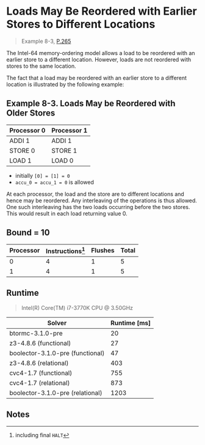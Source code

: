 # Loads May Be Reordered with Earlier Stores to Different Locations

> Example 8-3, [P.265](https://software.intel.com/sites/default/files/managed/7c/f1/253668-sdm-vol-3a.pdf#page=265)

The Intel-64 memory-ordering model allows a load to be reordered with an earlier store to a different location.
However, loads are not reordered with stores to the same location.

The fact that a load may be reordered with an earlier store to a different location is illustrated by the following example:

## Example 8-3. Loads May be Reordered with Older Stores

| Processor 0 | Processor 1 |
| ----------- | ----------- |
| ADDI 1      | ADDI 1      |
| STORE 0     | STORE 1     |
| LOAD 1      | LOAD 0      |

* initially `[0] = [1] = 0`
* `accu_0 = accu_1 = 0` is allowed

At each processor, the load and the store are to different locations and hence may be reordered.
Any interleaving of the operations is thus allowed.
One such interleaving has the two loads occurring before the two stores.
This would result in each load returning value 0.

## Bound = 10

| Processor | Instructions[^1]  | Flushes | Total |
| --------- | ----------------  | ------- | ----- |
| 0         | 4                 | 1       | 5     |
| 1         | 4                 | 1       | 5     |

## Runtime

> Intel(R) Core(TM) i7-3770K CPU @ 3.50GHz

| Solver                           | Runtime [ms] |
| -------------------------------- | ------------ |
| btormc-3.1.0-pre                 | 20           |
| z3-4.8.6 (functional)            | 27           |
| boolector-3.1.0-pre (functional) | 47           |
| z3-4.8.6 (relational)            | 403          |
| cvc4-1.7 (functional)            | 755          |
| cvc4-1.7 (relational)            | 873          |
| boolector-3.1.0-pre (relational) | 1203         |

## Notes

[^1]: including final `HALT`
